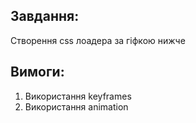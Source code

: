 ## Завдання:

Створення css лоадера за гіфкою нижче

## **Вимоги:**

1. Використання keyframes
2. Використання animation
